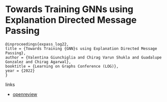 # Towards Training GNNs using Explanation Directed Message Passing

```
@inproceedings{expass_log22,
title = {Towards Training {GNN}s using Explanation Directed Message Passing},
author = {Valentina Giunchiglia and Chirag Varun Shukla and Guadalupe Gonzalez and Chirag Agarwal},
booktitle = {Learning on Graphs Conference (LOG)},
year = {2022}
}
```

links
- [openreview](https://openreview.net/forum?id=_nlbNbawXDi)
